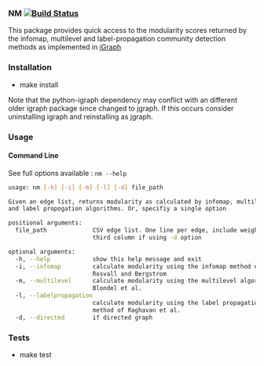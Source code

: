 ### NM [![Build Status](https://travis-ci.org/nirtiac/network_modularity.svg?branch=master)](https://travis-ci.org/nirtiac/network_modularity)

This package provides quick access to the modularity scores returned by the infomap, multilevel and label-propagation community detection methods as implemented in [iGraph](http://igraph.org/python/)

### Installation
* make install

Note that the python-igraph dependency may conflict with an different older igraph package since changed to jgraph. If this occurs consider uninstalling igraph and reinstalling as jgraph.

### Usage

#### Command Line

See full options available : `nm --help`

```sh
usage: nm [-h] [-i] [-m] [-l] [-d] file_path

Given an edge list, returns modularity as calculated by infomap, multilevel
and label propogation algorithms. Or, specifiy a single option

positional arguments:
  file_path             CSV edge list. One line per edge, include weights in
                        third column if using -d option

optional arguments:
  -h, --help            show this help message and exit
  -i, --infomap         calculate modularity using the infomap method of
                        Rosvall and Bergstrom
  -m, --multilevel      calculate modularity using the multilevel algorithm of
                        Blondel et al.
  -l, --labelpropagation
                        calculate modularity using the label propagation
                        method of Raghavan et al.
  -d, --directed        if directed graph
```

### Tests

* make test

###
